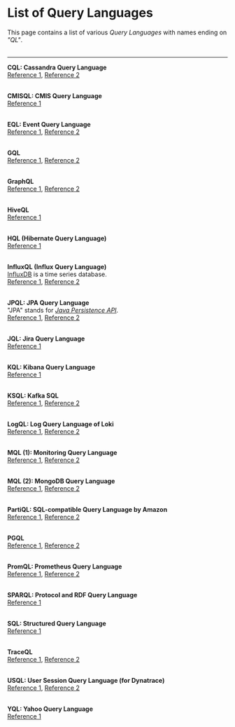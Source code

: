 # List of Query Languages #

This page contains a list of various *Query Languages* with names ending on *"QL"*.
<br><br>

----

**CQL: Cassandra Query Language**<br>
[Reference 1](http://cassandra.apache.org/doc/4.0/cql/),
[Reference 2](https://docs.datastax.com/en/cql/3.1/cql/cql_intro_c.html)
<br><br>


**CMISQL: CMIS Query Language**<br>
[Reference 1](http://www.oldschooltechie.com/blog/2009/11/23/cmis-query-language)
<br><br>


**EQL: Event Query Language**<br>
[Reference 1](https://www.elastic.co/blog/introducing-event-query-language), [Reference 2](https://www.elastic.co/blog/eql-for-the-masses)
<br><br>


**GQL**<br>
[Reference 1](https://gql.today/), [Reference 2](https://www.gqlstandards.org/)
<br><br>


**GraphQL**<br>
[Reference 1](http://graphql.org/learn/), [Reference 2](https://www.lynda.com/JavaScript-tutorials/Learning-GraphQL/574714-2.html)
<br><br>


**HiveQL**<br>
[Reference 1](https://www.tutorialspoint.com/hive/index.htm)
<br><br>


**HQL (Hibernate Query Language)**<br>
[Reference 1](http://docs.jboss.org/hibernate/orm/5.3/userguide/html_single/Hibernate_User_Guide.html#hql)
<br><br>


**InfluxQL (Influx Query Language)**<br>
[InfluxDB](https://www.influxdata.com/products/influxdb-overview/) is a time series database.<br>
[Reference 1](https://docs.influxdata.com/influxdb/v1.7/query_language/spec/), 
[Reference 2](https://code-examples.net/en/docs/influxdata/influxdb/v1.3/query_language/spec/index)
<br><br>


**JPQL: JPA Query Language**<br>
"JPA" stands for [*Java Persistence API*](https://www.oracle.com/technetwork/java/javaee/tech/persistence-jsp-140049.html).<br>
[Reference 1](https://www.objectdb.com/java/jpa/query/api),
[Reference 2](https://www.thoughts-on-java.org/jpql/)
<br><br>


**JQL: Jira Query Language**<br>
[Reference 1](https://www.atlassian.com/blog/jira-software/jql-the-most-flexible-way-to-search-jira-14)
<br><br>


**KQL: Kibana Query Language**<br>
[Reference 1](https://www.elastic.co/guide/en/kibana/current/kuery-query.html)
<br><br>


**KSQL: Kafka SQL**<br>
[Reference 1](https://www.confluent.io/product/ksql/), [Reference 2](https://www.zdnet.com/article/ksql-kafka-gets-sql/)
<br><br>

**LogQL: Log Query Language of Loki**<br>
[Reference 1](https://grafana.com/docs/loki/latest/logql/), [Reference 2](https://medium.com/grafana-tutorials/logql-in-grafana-loki-ffc822a65f59)
<br><br>

**MQL (1): Monitoring Query Language**<br>
[Reference 1](https://cloud.google.com/monitoring/mql), [Reference 2](https://www.infoq.com/news/2021/01/google-cloud-monitoring-mql/)
<br><br>

**MQL (2): MongoDB Query Language**<br>
[Reference 1](https://developer.mongodb.com/how-to/getting-started-atlas-mongodb-query-language-mql/), [Reference 2](https://www.compose.com/articles/digdata-on-implementing-sql-for-mongodb/)
<br><br>


**PartiQL: SQL-compatible Query Language by Amazon**<br>
[Reference 1](https://partiql.org/), 
[Reference 2](https://aws.amazon.com/de/blogs/opensource/announcing-partiql-one-query-language-for-all-your-data/)
<br><br>


**PGQL**<br>
[Reference 1](http://pgql-lang.org/), [Reference 2](https://dl.acm.org/citation.cfm?id=2960421)
<br><br>


**PromQL: Prometheus Query Language**<br>
[Reference 1](https://medium.com/@amimahloof/kubernetes-promql-prometheus-cpu-aggregation-walkthrough-2c6fd2f941eb), 
[Reference 2](https://prometheus.io/docs/prometheus/latest/querying/basics/)
<br><br>


**SPARQL: Protocol and RDF Query Language**<br>
[Reference 1](https://www.w3.org/TR/sparql11-overview/)
<br><br>


**SQL: Structured Query Language**<br>
[Reference 1](https://www.w3schools.com/sql/sql_intro.asp)
<br><br>


**TraceQL**<br>
[Reference 1](https://www.infoq.com/news/2022/12/grafana-traceql/),
[Reference 2](https://grafana.com/blog/2022/11/30/traceql-a-first-of-its-kind-query-language-to-accelerate-trace-analysis-in-tempo-2.0/)
<br><br>


**USQL: User Session Query Language (for Dynatrace)**<br>
[Reference 1](https://www.dynatrace.com/news/blog/usql-goes-ga-data-driven-decisions-with-powerful-queries-and-advanced-dashboarding/), [Reference 2](https://www.dynatrace.com/support/help/how-to-use-dynatrace/real-user-monitoring/how-to-use-real-user-monitoring/cross-application-user-session-analytics/custom-queries-segmentation-and-aggregation-of-session-data/)
<br><br>


**YQL: Yahoo Query Language**<br>
[Reference 1](https://developer.yahoo.com/yql/)
<br><br>
